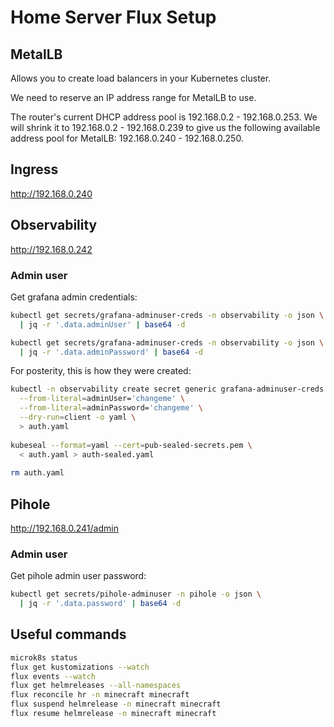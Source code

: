 # Home Server Flux Setup

## MetalLB

Allows you to create load balancers in your Kubernetes cluster.

We need to reserve an IP address range for MetalLB to use.

The router's current DHCP address pool is 192.168.0.2 - 192.168.0.253. We will shrink it to 192.168.0.2 - 192.168.0.239 to give us the following available address pool for MetalLB: 192.168.0.240 - 192.168.0.250.  

## Ingress

http://192.168.0.240

## Observability

http://192.168.0.242

### Admin user

Get grafana admin credentials:

```bash
kubectl get secrets/grafana-adminuser-creds -n observability -o json \
  | jq -r '.data.adminUser' | base64 -d

kubectl get secrets/grafana-adminuser-creds -n observability -o json \
  | jq -r '.data.adminPassword' | base64 -d
```

For posterity, this is how they were created:

```bash
kubectl -n observability create secret generic grafana-adminuser-creds \
  --from-literal=adminUser='changeme' \
  --from-literal=adminPassword='changeme' \
  --dry-run=client -o yaml \
  > auth.yaml
  
kubeseal --format=yaml --cert=pub-sealed-secrets.pem \
  < auth.yaml > auth-sealed.yaml
  
rm auth.yaml
```

## Pihole

http://192.168.0.241/admin

### Admin user

Get pihole admin user password:

```bash
kubectl get secrets/pihole-adminuser -n pihole -o json \
  | jq -r '.data.password' | base64 -d
```

## Useful commands

```bash
microk8s status
flux get kustomizations --watch
flux events --watch
flux get helmreleases --all-namespaces
flux reconcile hr -n minecraft minecraft
flux suspend helmrelease -n minecraft minecraft
flux resume helmrelease -n minecraft minecraft
```
